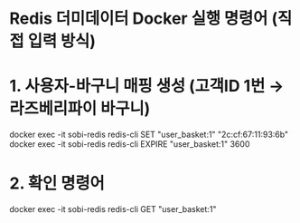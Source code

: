 # Redis 더미데이터 Docker 실행 명령어 (직접 입력 방식)

# 1. 사용자-바구니 매핑 생성 (고객ID 1번 → 라즈베리파이 바구니)
docker exec -it sobi-redis redis-cli SET "user_basket:1" "2c:cf:67:11:93:6b"
docker exec -it sobi-redis redis-cli EXPIRE "user_basket:1" 3600

# 2. 확인 명령어
docker exec -it sobi-redis redis-cli GET "user_basket:1"